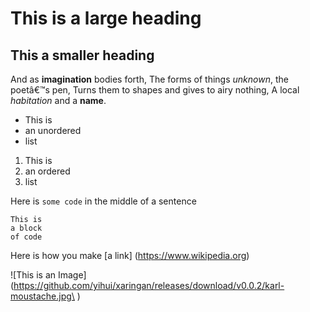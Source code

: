 # This is a large heading

## This a smaller  heading

And as **imagination** bodies forth, The forms of things *unknown*, the poetâ€™s pen, Turns them to shapes and gives to airy nothing, A local *habitation* and a **name**.

- This is
- an unordered 
- list

1. This is
2. an ordered 
3. list

Here is `some code` in the middle of a sentence

```
This is 
a block
of code
```

Here is how you make [a link] (https://www.wikipedia.org)

![This is an Image] (https://github.com/yihui/xaringan/releases/download/v0.0.2/karl-moustache.jpg\ )

